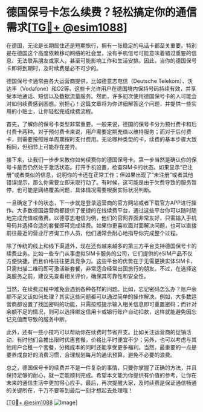 # 德国保号卡怎么续费？轻松搞定你的通信需求[[TG💪+ @esim1088](https://t.me/s/esim1088)]

在德国，无论是长期居住还是短期旅行，拥有一张稳定的电话卡都至关重要。特别是在德国这个高度依赖移动网络的社会里，没有手机信号可能意味着错过重要的信息、无法联系朋友或家人，甚至可能影响工作和生活安排。因此，当你的德国保号卡即将到期时，及时续费是必不可少的。

德国保号卡通常由各大运营商提供，比如德意志电信（Deutsche Telekom）、沃达丰（Vodafone）和O2等。这些卡允许用户在德国境内保持号码持续有效，并享受本地通话、短信以及数据流量服务。然而，许多初次使用德国保号卡的人可能会对如何续费感到困惑。别担心！这篇文章将为你详细解答这个问题，并提供一些实用的小贴士，让你轻松完成续费流程。

首先，了解你的保号卡类型非常重要。一般来说，德国的保号卡分为预付费卡和后付费卡两种。对于预付费卡来说，用户需要定期充值以维持服务；而对于后付费卡，则需要按照账单周期按时支付费用。无论哪种类型的卡，续费的基本步骤大致相同，但细节上可能存在差异。

接下来，让我们一步步来教你如何续费你的德国保号卡。第一步当然是确认你的保号卡是否仍然处于激活状态。打开手机设置，检查SIM卡的状态。如果显示“已注册”或者类似的信息，说明你的卡还在正常工作；但如果出现了“未注册”或者其他错误提示，那么你需要立即采取行动了。有时候，这可能是由于欠费导致的服务暂停，也可能是网络覆盖问题，具体情况需要根据实际状况判断。

一旦确定了卡的状态，下一步就是登录运营商的官方网站或者下载官方APP进行操作。大多数德国运营商都提供了便捷的在线续费平台，通过这些平台你可以随时随地完成充值或缴费。以德意志电信为例，他们的官网界面非常友好，只需输入手机号码并选择合适的套餐即可完成续费。如果你更喜欢面对面解决问题，也可以直接前往最近的营业厅咨询工作人员，他们通常会耐心地指导你完成整个过程。

除了传统的线上和线下渠道外，现在还有越来越多的第三方平台支持德国保号卡的续费业务。比如一些专门从事虚拟SIM卡服务的公司，它们提供的eSIM产品不仅方便快捷，而且价格往往更具竞争力。这些平台的优势在于无需更换实体SIM卡，只需扫描二维码即可激活新套餐，非常适合经常出国旅行的朋友。不过，在选择这类服务之前，建议先查看相关评价，确保其可靠性和安全性。

当然，在续费过程中难免会遇到各种各样的问题。比如，忘记密码怎么办？账户余额不足又该如何处理？其实这些问题都可以通过简单的操作解决。例如，大多数运营商都设置了找回密码的功能，只需按照提示输入相关信息即可重置密码；而针对余额不足的情况，则可以选择绑定信用卡或银行账户自动扣款，这样就能避免因忘记充值而导致的服务中断。

此外，还有一些小技巧可以帮助你在续费时节省开支。比如关注运营商的促销活动，有时他们会推出限时优惠套餐，价格比平时便宜不少；另外，也可以考虑与其他用户合租一个套餐，分摊成本的同时还能享受更多福利。当然，最重要的一点是要养成良好的消费习惯，合理规划每月的通讯预算，避免不必要的浪费。

总之，德国保号卡的续费并不是一件复杂的事情，只要你掌握了正确的方法，并且保持足够的耐心，就一定能顺利完成。希望本文能为你提供有价值的参考，让你在未来的通信生活中更加得心应手。最后，再次提醒大家，及时续费是保证通信畅通的关键所在，千万不要等到最后一刻才想起去处理哦！

[[TG💪+ @esim1088](https://t.me/s/esim1088) ![Image](https://i.postimg.cc/4NQfJmqS/Snipaste-2025-05-13-00-14-12.png)]